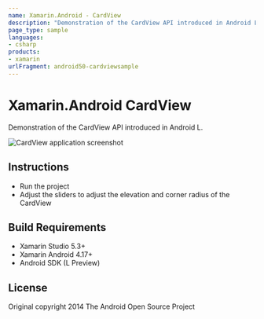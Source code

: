 ```yaml
---
name: Xamarin.Android - CardView
description: "Demonstration of the CardView API introduced in Android L. Run the project Adjust the sliders to adjust the elevation and corner... #androidlollipop"
page_type: sample
languages:
- csharp
products:
- xamarin
urlFragment: android50-cardviewsample
---
```

# Xamarin.Android CardView

Demonstration of the CardView API introduced in Android L.

![CardView application screenshot](Screenshots/Adjusted.png "CardView application screenshot")

## Instructions

- Run the project
- Adjust the sliders to adjust the elevation and corner radius of the CardView

## Build Requirements

- Xamarin Studio 5.3+
- Xamarin Android 4.17+
- Android SDK (L Preview)

## License

Original copyright 2014 The Android Open Source Project
